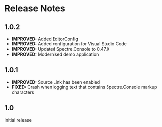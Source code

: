 Release Notes
=============

1.0.2
-----

* **IMPROVED:** Added EditorConfig
* **IMPROVED:** Added configuration for Visual Studio Code
* **IMPROVED:** Updated Spectre.Console to 0.47.0
* **IMPROVED:** Modernised demo application

1.0.1
-----

* **IMPROVED:** Source Link has been enabled
* **FIXED:** Crash when logging text that contains Spectre.Console markup characters

1.0
---

Initial release
